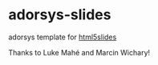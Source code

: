 adorsys-slides
==============

adorsys template for [html5slides](http://code.google.com/p/html5slides/)

Thanks to Luke Mahé and Marcin Wichary!

